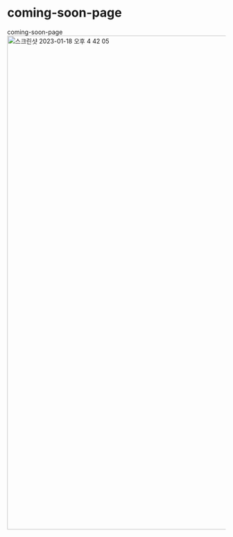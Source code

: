 # coming-soon-page
coming-soon-page
<img width="1139" alt="스크린샷 2023-01-18 오후 4 42 05" src="https://user-images.githubusercontent.com/55288856/213112479-d3691254-673e-423e-8c5c-d5a11486dfdf.png">

